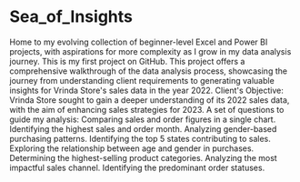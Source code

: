 # Sea_of_Insights
Home to my evolving collection of beginner-level Excel and Power BI projects, with aspirations for more complexity as I grow in my data analysis journey.
This is my first project on GitHub.
This project offers a comprehensive walkthrough of the data analysis process, showcasing the journey from understanding client requirements to generating valuable insights for Vrinda Store's sales data in the year 2022.
Client's Objective: Vrinda Store sought to gain a deeper understanding of its 2022 sales data, with the aim of enhancing sales strategies for 2023.
A set of questions to guide my  analysis:
    Comparing sales and order figures in a single chart.
    Identifying the highest sales and order month.
    Analyzing gender-based purchasing patterns.
    Identifying the top 5 states contributing to sales.
    Exploring the relationship between age and gender in purchases.
    Determining the highest-selling product categories.
    Analyzing the most impactful sales channel.
    Identifying the predominant order statuses.    

